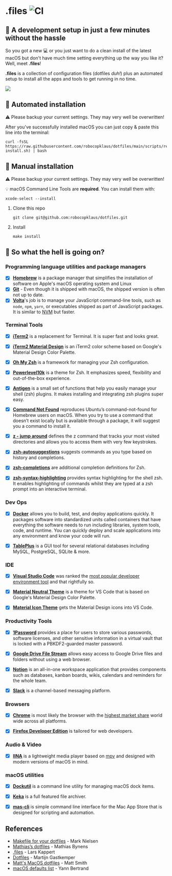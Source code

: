# .files ![CI](https://github.com/robocopklaus/dotfiles/workflows/CI/badge.svg)

## :rocket: A development setup in just a few minutes without the hassle

So you got a new :computer: or you just want to do a clean install of the latest macOS but don't have much time setting everything up the way you like it? Well, meet **.files**!

**.files** is a collection of configuration files (dotfiles *duh!*) plus an automated setup to install all the apps and tools to get running in no time.


![](https://raw.githubusercontent.com/robocopklaus/dotfiles/main/screenshot.png)

## :robot: Automated installation

:warning: Please backup your current settings. They may very well be overwritten!

After you've successfully installed macOS you can just copy & paste this line into the terminal:

```
curl -fsSL https://raw.githubusercontent.com/robocopklaus/dotfiles/main/scripts/remote-install.sh) | bash
```

## :turtle: Manual installation

:warning: Please backup your current settings. They may very well be overwritten!

:bulb: macOS Command Line Tools are **required**. You can install them with:

```
xcode-select --install
```
1. Clone this repo

    ```
    git clone git@github.com:robocopklaus/dotfiles.git
    ```

2. Install

    ```
    make install
    ```

## :monocle_face: So what the hell is going on?


### Programming language utilities and package managers

- [x] **[Homebrew](https://github.com/Homebrew/brew)** is a package manager that simplifies the installation of software on Apple's macOS operating system and Linux
- [x] **[Git](https://github.com/git/git)** - Even though it is shipped with macOS, the shipped version is often not up to date.
- [x] **[Volta](https://github.com/volta-cli/volta)**'s job is to manage your JavaScript command-line tools, such as `node`, `npm`, `yarn`, or executables shipped as part of JavaScript packages. It is similar to [NVM](https://github.com/nvm-sh/nvm) but faster.

### Terminal Tools

- [x] **[iTerm2](https://github.com/gnachman/iTerm2)** is a replacement for Terminal. It is super fast and looks great.

- [x] **[iTerm2 Material Design](https://github.com/MartinSeeler/iterm2-material-design)** is an iTerm2 color scheme based on Google's Material Design Color Palette.

- [x] **[Oh My Zsh](https://github.com/ohmyzsh/ohmyzsh)** is a framework for managing your Zsh configuration.

- [x] **[Powerlevel10k](https://github.com/romkatv/powerlevel10k)** is a theme for Zsh. It emphasizes speed, flexibility and out-of-the-box experience.

- [x] **[Antigen](https://github.com/zsh-users/antigen)** is a small set of functions that help you easily manage your shell (zsh) plugins. It makes installing and integrating zsh plugins super easy.

- [x] **[Command Not Found](https://github.com/Homebrew/homebrew-command-not-found)** reproduces Ubuntu’s command-not-found for Homebrew users on macOS. When you try to use a command that doesn’t exist locally but is available through a package, it will suggest you a command to install it.

- [x] **[z - jump around](https://github.com/ohmyzsh/ohmyzsh/tree/master/plugins/z)** defines the z command that tracks your most visited directories and allows you to access them with very few keystrokes.

- [x] **[zsh-autosuggestions](https://github.com/zsh-users/zsh-autosuggestions)** suggests commands as you type based on history and completions.

- [x] **[zsh-completions](https://github.com/zsh-users/zsh-completions)** are additional completion definitions for Zsh.

- [x] **[zsh-syntax-highlighting](https://github.com/zsh-users/zsh-syntax-highlighting)** provides syntax highlighting for the shell zsh. It enables highlighting of commands whilst they are typed at a zsh prompt into an interactive terminal.

### Dev Ops

- [x] **[Docker](https://www.docker.com)** allows you to build, test, and deploy applications quickly. It packages software into standardized units called containers that have everything the software needs to run including libraries, system tools, code, and runtime. You can quickly deploy and scale applications into any environment and know your code will run.

- [x] **[TablePlus](https://tableplus.com)** is a GUI tool for several relational databases including MySQL, PostgreSQL, SQLite & more.

### IDE

- [x] **[Visual Studio Code](https://github.com/microsoft/vscode)** was ranked the [most popular developer environment tool](https://insights.stackoverflow.com/survey/2019#technology-_-most-popular-development-environments) and that rightfully so.

- [x] **[Material Neutral Theme](https://github.com/bernardodsanderson/material-neutral-theme)** is a theme for VS Code that is based on Google's Material Design Color Palette.

- [x] **[Material Icon Theme](https://github.com/PKief/vscode-material-icon-theme)** gets the Material Design icons into VS Code.

### Productivity Tools

- [x] **[1Password](https://1password.com)** provides a place for users to store various passwords, software licenses, and other sensitive information in a virtual vault that is locked with a PBKDF2-guarded master password.

- [x] **[Google Drive File Stream](https://www.google.com/drive/download/)** allows easy access to Google Drive files and folders without using a web browser.

- [x] **[Notion](https://www.notion.so)** is an all-in-one workspace application that provides components such as databases, kanban boards, wikis, calendars and reminders for the whole team.

- [x] **[Slack](https://slack.com)** is a channel-based messaging platform.

### Browsers

- [x] **[Chrome]()** is most likely the browser with the [highest market share](https://netmarketshare.com/?options=%7B%22filter%22%3A%7B%22%24and%22%3A%5B%7B%22deviceType%22%3A%7B%22%24in%22%3A%5B%22Desktop%2Flaptop%22%5D%7D%7D%5D%7D%2C%22dateLabel%22%3A%22Trend%22%2C%22attributes%22%3A%22share%22%2C%22group%22%3A%22browser%22%2C%22sort%22%3A%7B%22share%22%3A-1%7D%2C%22id%22%3A%22browsersDesktop%22%2C%22dateInterval%22%3A%22Monthly%22%2C%22dateStart%22%3A%222019-11%22%2C%22dateEnd%22%3A%222020-10%22%2C%22segments%22%3A%22-1000%22%7D) world wide across all platforms.

- [x] **[Firefox Developer Edition](https://www.mozilla.org/firefox/developer/)** is tailored for web developers.

### Audio & Video

- [x] **[IINA](https://github.com/iina/iina)** is a lightweight media player based on [mpv](https://github.com/mpv-player/mpv) and designed with modern versions of macOS in mind.

### macOS utilities

- [x] **[Dockutil](https://github.com/kcrawford/dockutil)** is a command line utility for managing macOS dock items.

- [x] **[Keka](https://github.com/aonez/Keka)** is a full featured file archiver.

- [x] **[mas-cli](https://github.com/mas-cli/mas)** is simple command line interface for the Mac App Store that is designed for scripting and automation.

## References

- [Makefile for your dotfiles](https://polothy.github.io/post/2018-10-09-makefile-dotfiles/) - Mark Nielsen
- [Mathias’s dotfiles](https://github.com/mathiasbynens/dotfiles) - Mathias Bynens
- [.files](https://github.com/webpro/dotfiles) - Lars Kappert
- [Dotfiles](https://github.com/martijngastkemper/dotfiles) - Martijn Gastkemper
- [Matt's MacOS dotfiles](https://github.com/mattorb/dotfiles) - Matt Smith
- [macOS defaults list](https://macos-defaults.com) - Yann Bertrand